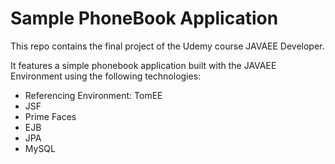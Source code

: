 # Sample PhoneBook Application
This repo contains the final project of the Udemy course JAVAEE Developer. 

It features a simple phonebook application built with the JAVAEE Environment using the following technologies:
* Referencing Environment: TomEE
* JSF
* Prime Faces
* EJB
* JPA
* MySQL 
